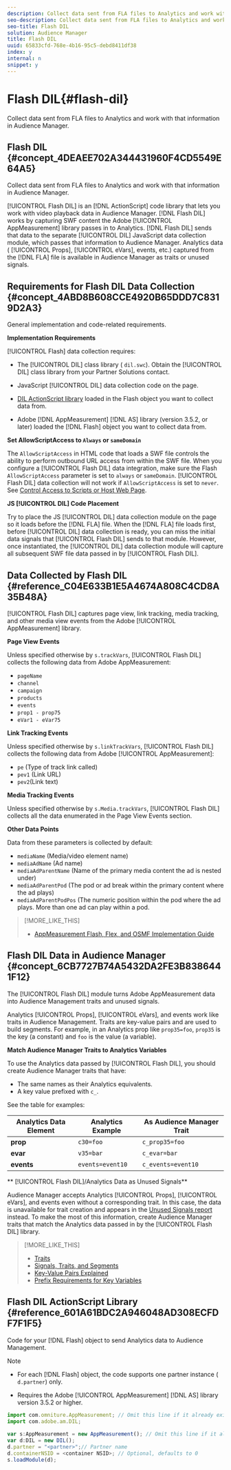```yaml
---
description: Collect data sent from FLA files to Analytics and work with that information in Audience Manager.
seo-description: Collect data sent from FLA files to Analytics and work with that information in Audience Manager.
seo-title: Flash DIL
solution: Audience Manager
title: Flash DIL
uuid: 65833cfd-768e-4b16-95c5-debd8411df38
index: y
internal: n
snippet: y
---
```


# Flash DIL{#flash-dil}

Collect data sent from FLA files to Analytics and work with that information in Audience Manager.

## <wintitle> Flash DIL </wintitle> {#concept_4DEAEE702A344431960F4CD5549E64A5}

Collect data sent from FLA files to Analytics and work with that information in Audience Manager.

<!-- 

c_flash_dil_toc.xml

 -->

[!UICONTROL Flash DIL] is an [!DNL ActionScript] code library that lets you work with video playback data in Audience Manager. [!DNL Flash DIL] works by capturing SWF content the Adobe [!UICONTROL AppMeasurement] library passes in to Analytics. [!DNL Flash DIL] sends that data to the separate [!UICONTROL DIL] JavaScript data collection module, which passes that information to Audience Manager. Analytics data ( [!UICONTROL Props], [!UICONTROL eVars], events, etc.) captured from the [!DNL FLA] file is available in Audience Manager as traits or unused signals. 

## Requirements for <wintitle> Flash DIL </wintitle> Data Collection {#concept_4ABD8B608CCE4920B65DDD7C8319D2A3}

General implementation and code-related requirements.

<!-- 

c_flash_dil_intro.xml

 -->

**Implementation Requirements**

[!UICONTROL Flash] data collection requires:

* The [!UICONTROL DIL] class library ( `dil.swc`). Obtain the [!UICONTROL DIL] class library from your Partner Solutions contact. 

* JavaScript [!UICONTROL DIL] data collection code on the page. 
* [DIL ActionScript library](../c-dil/dil-flash.md#reference_601A61BDC2A946048AD308ECFDF7F1F5) loaded in the Flash object you want to collect data from. 
* Adobe [!DNL AppMeasurement] [!DNL AS] library (version 3.5.2, or later) loaded the [!DNL Flash] object you want to collect data from.

**Set AllowScriptAccess to `Always` or `sameDomain`**

The `AllowScriptAccess` in HTML code that loads a SWF file controls the ability to perform outbound URL access from within the SWF file. When you configure a [!UICONTROL Flash DIL] data integration, make sure the Flash `AllowScriptAccess` parameter is set to `always` or `sameDomain`. [!UICONTROL Flash DIL] data collection will not work if `AllowScriptAccess` is set to `never`. See [Control Access to Scripts or Host Web Page](https://helpx.adobe.com/flash/kb/control-access-scripts-host-web.html).

**JS [!UICONTROL DIL] Code Placement**

Try to place the JS [!UICONTROL DIL] data collection module on the page so it loads before the [!DNL FLA] file. When the [!DNL FLA] file loads first, before [!UICONTROL DIL] data collection is ready, you can miss the initial data signals that [!UICONTROL Flash DIL] sends to that module. However, once instantiated, the [!UICONTROL DIL] data collection module will capture all subsequent SWF file data passed in by [!UICONTROL Flash DIL]. 

## Data Collected by <wintitle> Flash DIL </wintitle> {#reference_C04E633B1E5A4674A808C4CD8A35B48A}

[!UICONTROL Flash DIL] captures page view, link tracking, media tracking, and other media view events from the Adobe [!UICONTROL AppMeasurement] library.

<!-- 

r_flash_dil_data_collected.xml

 -->

**Page View Events**

Unless specified otherwise by `s.trackVars`, [!UICONTROL Flash DIL] collects the following data from Adobe AppMeasurement:

* `pageName` 
* `channel` 
* `campaign` 
* `products` 
* `events` 
* `prop1 - prop75` 
* `eVar1 - eVar75`

**Link Tracking Events**

Unless specified otherwise by `s.linkTrackVars`, [!UICONTROL Flash DIL] collects the following data from Adobe [!UICONTROL AppMeasurement]:

* `pe` (Type of track link called) 
* `pev1` (Link URL) 
* `pev2`(Link text)

**Media Tracking Events**

Unless specified otherwise by `s.Media.trackVars`, [!UICONTROL Flash DIL] collects all the data enumerated in the Page View Events section.

**Other Data Points**

Data from these parameters is collected by default:

* `mediaName` (Media/video element name) 
* `mediaAdName` (Ad name) 
* `mediaAdParentName` (Name of the primary media content the ad is nested under) 
* `mediaAdParentPod` (The pod or ad break within the primary content where the ad plays) 
* `mediaAdParentPodPos` (The numeric position within the pod where the ad plays. More than one ad can play within a pod.

>[!MORE_LIKE_THIS]
>
>* [AppMeasurement Flash, Flex, and OSMF Implementation Guide](https://marketing.adobe.com/resources/help/en_US/sc/appmeasurement/flash/)

## <wintitle> Flash DIL </wintitle> Data in Audience Manager {#concept_6CB7727B74A5432DA2FE3B8386441F12}

The [!UICONTROL Flash DIL] module turns Adobe AppMeasurement data into Audience Management traits and unused signals.

<!-- 

c_flash_dil_in_aam.xml

 -->

Analytics [!UICONTROL Props], [!UICONTROL eVars], and events work like traits in Audience Management. Traits are key-value pairs and are used to build segments. For example, in an Analytics prop like `prop35=foo`, `prop35` is the key (a constant) and `foo` is the value (a variable).

**Match Audience Manager Traits to Analytics Variables**

To use the Analytics data passed by [!UICONTROL Flash DIL], you should create Audience Manager traits that have:

* The same names as their Analytics equivalents. 
* A key value prefixed with `c_`.

See the table for examples:  

|  Analytics Data Element  | Analytics Example  | As Audience Manager Trait  |
|---|---|---|
|  **prop** | `c30=foo`  | `c_prop35=foo`  |
|  **evar** | `v35=bar`  | `c_evar=bar`  |
|  **events** | `events=event10`  | `c_events=event10`  |

** [!UICONTROL Flash DIL]/Analytics Data as Unused Signals**

Audience Manager accepts Analytics [!UICONTROL Props], [!UICONTROL eVars], and events even without a corresponding trait. In this case, the data is unavailable for trait creation and appears in the [Unused Signals report](../reporting/dynamic-reports/unused-signals.md#concept_D3A6A3AD84AE47589699A13A8F971BE0) instead. To make the most of this information, create Audience Manager traits that match the Analytics data passed in by the [!UICONTROL Flash DIL] library. 

>[!MORE_LIKE_THIS]
>
>* [Traits](../c-features/traits/trait-details-page.md)
>* [Signals, Traits, and Segments](../reference/signal-trait-segment.md#concept_7550A48FE3F1415FACF0E077CFAB155F)
>* [Key-Value Pairs Explained](../reference/key-value-pairs-explained.md#concept_E4236E003076483AA939791FE2492B49)
>* [Prefix Requirements for Key Variables](../c-features/traits/trait-variable-prefixes.md#reference_E6F1E4257F664FC2A797C406BF147ABC)

## <wintitle> Flash DIL </wintitle> <keyword> ActionScript </keyword> Library {#reference_601A61BDC2A946048AD308ECFDF7F1F5}

Code for your [!DNL Flash] object to send Analytics data to Audience Management.

<!-- 

r_flash_dil_actionscript.xml

 -->

>[!NOTE]
>
>* For each [!DNL Flash] object, the code supports one partner instance ( `d.partner`) only. 
>
>* Requires the Adobe [!UICONTROL AppMeasurement] [!DNL AS] library version 3.5.2 or higher. 
>

```js
import com.omniture.AppMeasurement; // Omit this line if it already exists in the code 
import com.adobe.am.DIL; 
  
var s:AppMeasurement = new AppMeasurement(); // Omit this line if it already exists in the code 
var d:DIL = new DIL(); 
d.partner = "<partner>";// Partner name 
d.containerNSID = <container NSID>; // Optional, defaults to 0 
s.loadModule(d);
```

